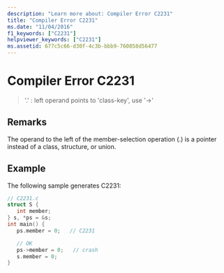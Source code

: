 ```yaml
---
description: "Learn more about: Compiler Error C2231"
title: "Compiler Error C2231"
ms.date: "11/04/2016"
f1_keywords: ["C2231"]
helpviewer_keywords: ["C2231"]
ms.assetid: 677c5c66-d30f-4c3b-bbb9-760858d56477
---
```

# Compiler Error C2231

> '.' : left operand points to 'class-key', use '->'

## Remarks

The operand to the left of the member-selection operation (.) is a pointer instead of a class, structure, or union.

## Example

The following sample generates C2231:

```c
// C2231.c
struct S {
   int member;
} s, *ps = &s;
int main() {
   ps.member = 0;   // C2231

   // OK
   ps->member = 0;   // crash
   s.member = 0;
}
```
